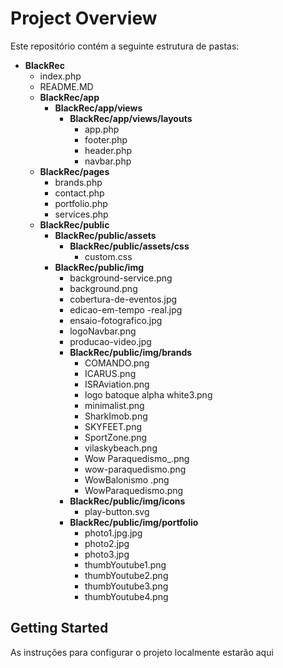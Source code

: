 # Project Overview

Este repositório contém a seguinte estrutura de pastas:


- **BlackRec**
  - index.php
  - README.MD
  - **BlackRec/app**
    - **BlackRec/app/views**
      - **BlackRec/app/views/layouts**
        - app.php
        - footer.php
        - header.php
        - navbar.php
  - **BlackRec/pages**
    - brands.php
    - contact.php
    - portfolio.php
    - services.php
  - **BlackRec/public**
    - **BlackRec/public/assets**
      - **BlackRec/public/assets/css**
        - custom.css
    - **BlackRec/public/img**
      - background-service.png
      - background.png
      - cobertura-de-eventos.jpg
      - edicao-em-tempo -real.jpg
      - ensaio-fotografico.jpg
      - logoNavbar.png
      - producao-video.jpg
      - **BlackRec/public/img/brands**
        - COMANDO.png
        - ICARUS.png
        - ISRAviation.png
        - logo batoque alpha white3.png
        - minimalist.png
        - SharkImob.png
        - SKYFEET.png
        - SportZone.png
        - vilaskybeach.png
        - Wow Paraquedismo_.png
        - wow-paraquedismo.png
        - WowBalonismo .png
        - WowParaquedismo.png
      - **BlackRec/public/img/icons**
        - play-button.svg
      - **BlackRec/public/img/portfolio**
        - photo1.jpg.jpg
        - photo2.jpg
        - photo3.jpg
        - thumbYoutube1.png
        - thumbYoutube2.png
        - thumbYoutube3.png
        - thumbYoutube4.png
  

## Getting Started
As instruções para configurar o projeto localmente estarão aqui

 
